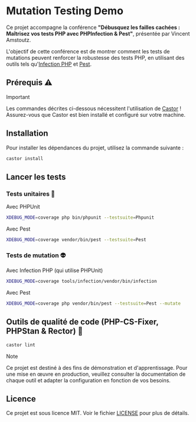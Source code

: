 # Mutation Testing Demo

Ce projet accompagne la conférence **"Débusquez les failles cachées : Maîtrisez vos tests PHP avec PHPInfection & Pest"**,
présentée par Vincent Amstoutz.

L'objectif de cette conférence est de montrer comment les tests de mutations peuvent renforcer la robustesse
des tests PHP, en utilisant des outils tels qu'[Infection PHP](https://infection.github.io/) et [Pest](https://pestphp.com/).

## Prérequis ⚠️

> [!IMPORTANT]
> Les commandes décrites ci-dessous nécessitent l'utilisation de [Castor](https://castor.jolicode.com/) ! Assurez-vous que Castor est bien installé et configuré sur votre machine.

## Installation

Pour installer les dépendances du projet, utilisez la commande suivante :

```bash
castor install
```

## Lancer les tests

### Tests unitaires 🧪
Avec PHPUnit
  ```bash
  XDEBUG_MODE=coverage php bin/phpunit --testsuite=Phpunit
  ```
Avec Pest
  ```bash
  XDEBUG_MODE=coverage vendor/bin/pest --testsuite=Pest
  ```

### Tests de mutation 👽
Avec Infection PHP (qui utilise PHPUnit)
  ```bash
  XDEBUG_MODE=coverage tools/infection/vendor/bin/infection
  ```
Avec Pest
  ```bash
  XDEBUG_MODE=coverage php vendor/bin/pest --testsuite=Pest --mutate
  ```

## Outils de qualité de code (PHP-CS-Fixer, PHPStan & Rector) 💎
```bash
castor lint
```

> [!NOTE]
> Ce projet est destiné à des fins de démonstration et d'apprentissage. Pour une mise en œuvre en production,
> veuillez consulter la documentation de chaque outil et adapter la configuration en fonction de vos besoins.
>

## Licence

Ce projet est sous licence MIT. Voir le fichier [LICENSE](LICENSE) pour plus de détails.